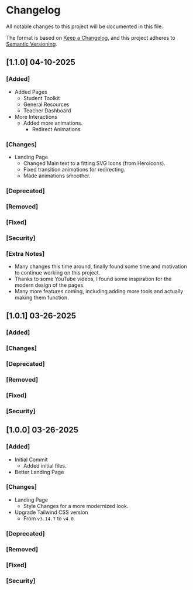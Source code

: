 # Changelog

All notable changes to this project will be documented in this file.

The format is based on [Keep a Changelog](https://keepachangelog.com/en/1.1.0/),
and this project adheres to [Semantic Versioning](https://semver.org/spec/v2.0.0.html).

## **[1.1.0] 04-10-2025**
### [Added]
- Added Pages
  - Student Toolkit
  - General Resources
  - Teacher Dashboard
- More Interactions
  - Added more animations.
    - Redirect Animations

### [Changes]
- Landing Page
  - Changed Main text to a fitting SVG Icons (from Heroicons).
  - Fixed transition animations for redirecting.
  - Made animations smoother.

### [Deprecated]

### [Removed]

### [Fixed]

### [Security]

### [Extra Notes]
- Many changes this time around, finally found some time and motivation to continue working on this project.
- Thanks to some YouTube videos, I found some inspiration for the modern design of the pages.
- Many more features coming, including adding more tools and actually making them function.

## **[1.0.1] 03-26-2025**
### [Added]

### [Changes]

### [Deprecated]

### [Removed]

### [Fixed]

### [Security]

## **[1.0.0] 03-26-2025**
### [Added]
- Initial Commit
  - Added initial files.
- Better Landing Page

### [Changes]
- Landing Page
  - Style Changes for a more modernized look.
- Upgrade Tailwind CSS version
  - From `v3.14.7` to `v4.0`.

### [Deprecated]

### [Removed]

### [Fixed]

### [Security]